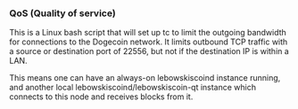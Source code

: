 ### QoS (Quality of service) ###

This is a Linux bash script that will set up tc to limit the outgoing bandwidth for connections to the Dogecoin network. It limits outbound TCP traffic with a source or destination port of 22556, but not if the destination IP is within a LAN.

This means one can have an always-on lebowskiscoind instance running, and another local lebowskiscoind/lebowskiscoin-qt instance which connects to this node and receives blocks from it.
